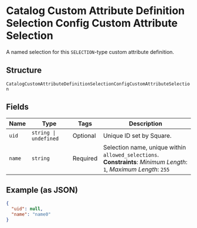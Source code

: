 
# Catalog Custom Attribute Definition Selection Config Custom Attribute Selection

A named selection for this `SELECTION`-type custom attribute definition.

## Structure

`CatalogCustomAttributeDefinitionSelectionConfigCustomAttributeSelection`

## Fields

| Name | Type | Tags | Description |
|  --- | --- | --- | --- |
| `uid` | `string \| undefined` | Optional | Unique ID set by Square. |
| `name` | `string` | Required | Selection name, unique within `allowed_selections`.<br>**Constraints**: *Minimum Length*: `1`, *Maximum Length*: `255` |

## Example (as JSON)

```json
{
  "uid": null,
  "name": "name0"
}
```

